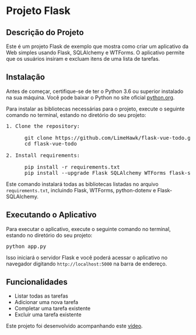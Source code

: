 <h1>Projeto Flask</h1>

<h2>Descrição do Projeto</h2>

<p>Este é um projeto Flask de exemplo que mostra como criar um aplicativo da Web simples usando Flask, SQLAlchemy e WTForms. O aplicativo permite que os usuários insiram e excluam itens de uma lista de tarefas.</p>

<h2>Instalação</h2>
<p>Antes de começar, certifique-se de ter o Python 3.6 ou superior instalado na sua máquina. Você pode baixar o Python no site oficial <a href="https://www.python.org/downloads/">python.org</a>.</p>
<p>Para instalar as bibliotecas necessárias para o projeto, execute o seguinte comando no terminal, estando no diretório do seu projeto:</p>

<pre>1. Clone the repository:

      git clone https://github.com/LimeHawk/flask-vue-todo.git
      cd flask-vue-todo
      
2. Install requirements:

      pip install -r requirements.txt
      pip install --upgrade Flask SQLAlchemy WTForms flask-sqlalchemy
</pre>

<p>Este comando instalará todas as bibliotecas listadas no arquivo <code>requirements.txt</code>, incluindo Flask, WTForms, python-dotenv e Flask-SQLAlchemy.</p>

<h2>Executando o Aplicativo</h2>

<p>Para executar o aplicativo, execute o seguinte comando no terminal, estando no diretório do seu projeto:</p>

<pre>python app.py</pre>

<p>Isso iniciará o servidor Flask e você poderá acessar o aplicativo no navegador digitando <code>http://localhost:5000</code> na barra de endereço.</p>

<h2>Funcionalidades</h2>

<ul>
<li>Listar todas as tarefas</li>
<li>Adicionar uma nova tarefa</li>
<li>Completar uma tarefa existente</li>
<li>Excluir uma tarefa existente</li>
</ul>

<p>Este projeto foi desenvolvido acompanhando este <a href="https://youtu.be/_YeN69XoqqU">vídeo</a>.</p>
